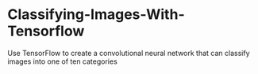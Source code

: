 # Classifying-Images-With-Tensorflow
Use TensorFlow to create a convolutional neural network that can classify images into one of ten categories
